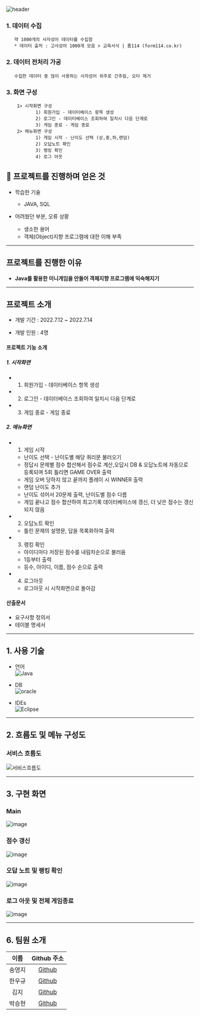 ![header](https://capsule-render.vercel.app/api?type=transparent&height=100&text=나의%20역할%20:%20데이터%20수집,%20전처리,%20Java,%20실행%20화면구성&fontColor=750bde&fontSize=35)
### 1. 데이터 수집 
       약 1000개의 사자성어 데이터를 수집함
       * 데이터 출처 : 고사성어 1000개 모음 > 교육서식 | 폼114 (form114.co.kr)
### 2. 데이터 전처리 가공
       수집한 데이터 중 많이 사용하는 사자성어 위주로 간추림, 오타 제거
### 3. 화면 구성 
        1> 시작화면 구성
               1) 회원가입 - 데이터베이스 항목 생성	
               2) 로그인 - 데이터베이스 조회하여 일치시 다음 단계로
               3) 게임 종료 - 게임 종료
        2> 메뉴화면 구성
               1) 게임 시작 - 난이도 선택 (상,중,하,랜덤)	
               2) 오답노트 확인 
               3) 랭킹 확인
               4) 로그 아웃

<!-- - 로그인, 검색, 문의사항, 농업일지 등 DB에서 원하는 정보를 select한 후, 페이지에 보여주는 기능
- 회원가입, 문의사항 등록, 농업 일지 등록 등 사용자가 입력한 값을 DB에 저장하는 기능
- 회원 정보 수정, 답변 수정 등 DB에 저장된 데이터 중, 조건에 맞는 데이터만 수정하는 기능
- 회원 탈퇴 및 삭제, 문의사항 및 농업 일지 삭제 등 사용자가 원하는 데이터만 삭제하는 기능
- 페이징 기능 -->


## 📜 프로젝트를 진행하며 얻은 것
- 학습한 기술
  - JAVA, SQL  
  
- 어려웠던 부분, 오류 상황
  - 생소한 용어
  - 객체(Object)지향 프로그램에 대한 이해 부족
---

## 프로젝트를 진행한 이유
 - **Java를 활용한 미니게임을 만들어 객체지향 프로그램에 익숙해지기**
---

## 프로젝트 소개

- 개발 기간 : 2022.7.12 ~ 2022.7.14

- 개발 인원 : 4명

#### 프로젝트 기능 소개
##### 1. 시작화면
 - 1) 회원가입 - 데이터베이스 항목 생성
 - 2) 로그인 - 데이터베이스 조회하여 일치시 다음 단계로
 - 3) 게임 종료 - 게임 종료
 
 ##### 2. 메뉴화면

- 1) 게임 시작 
   * 난이도 선택 - 난이도별 해당 쿼리문 불러오기 
   * 정답시 문제별 점수 합산해서 점수로 계산,오답시 DB & 오답노트에 자동으로 등록되며 5회 틀리면 GAME OVER 출력 
   * 게임 오버 당하지 않고 끝까지 플레이 시 WINNER 출력
   * 랜덤 난이도 추가
   * 난이도 섞어서 20문제 출력, 난이도별 점수 다름
   * 게임 끝나고 점수 합산하여 최고기록 데이터베이스에 갱신, 더 낮은 점수는 갱신되지 않음

- 2) 오답노트 확인
   * 틀린 문제의 설명문, 답을 목록화하여 출력

- 3) 랭킹 확인
   * 아이디마다 저장된 점수를 내림차순으로 불러옴
   * 1등부터 출력
   * 등수, 아이디, 이름, 점수 순으로 출력

- 4) 로그아웃
   * 로그아웃 시 시작화면으로 돌아감



#### 산출문서
  - 요구사항 정의서
  - 테이블 명세서

---

## 1. 사용 기술
- 언어   
![Java](https://img.shields.io/badge/JAVA-007396?style=for-the-badge&logo=java&logoColor=white)

- DB   
![oracle](https://img.shields.io/badge/oracle-F80000.svg?style=for-the-badge&logo=oracle&logoColor=white)

- IDEs   
![Eclipse](https://img.shields.io/badge/Eclipse-FE7A16.svg?style=for-the-badge&logo=Eclipse&logoColor=white)
---


## 2. 흐름도 및 메뉴 구성도
### 서비스 흐름도   
 ![서비스흐름도](https://user-images.githubusercontent.com/107903374/206971733-e7a7c50f-b869-4bb0-aa5b-13946a4499bc.png)

---

## 3. 구현 화면
### Main
![image](https://user-images.githubusercontent.com/107903374/206979346-08fa6859-d474-4884-950e-1dd3ae66dc99.png)


### 점수 갱신
![image](https://user-images.githubusercontent.com/107903374/206979439-65553f42-54ce-48fe-90f8-2ad1af1f8706.png)


### 오답 노트 및 랭킹 확인
![image](https://user-images.githubusercontent.com/107903374/206979608-2161cbf1-9134-46b3-b85f-a0edd52cd1d6.png)



### 로그 아웃 및 전체 게임종료
![image](https://user-images.githubusercontent.com/107903374/206979883-5b586784-6e3d-47f6-9dc5-df10093e9658.png)

---

## 6. 팀원 소개
|  이름  | Github 주소 |
| :----: | :-----------: |
| 송영지 | [Github](https://github.com/icecandywell) |
| 한우규 | [Github](https://github.com/kdn00) |
| 김지 | [Github](https://github.com/JamesKimberly) |
| 박승현 | [Github](https://github.com/shpark0219) |

